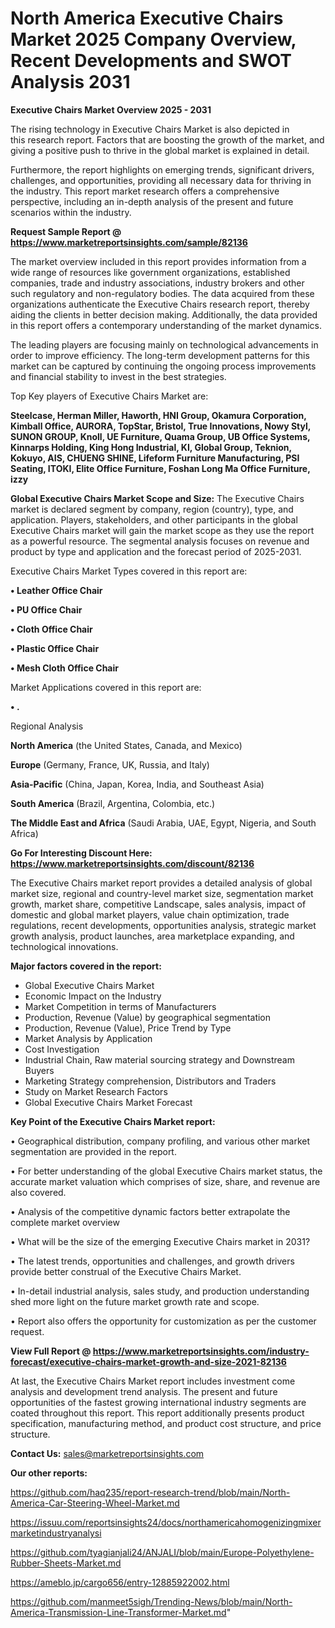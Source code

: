 # North America Executive Chairs Market 2025 Company Overview, Recent Developments and SWOT Analysis 2031

<Strong> Executive Chairs Market Overview 2025 - 2031</strong>

The rising technology in Executive Chairs Market is also depicted in this research report. Factors that are boosting the growth of the market, and giving a positive push to thrive in the global market is explained in detail.

Furthermore, the report highlights on emerging trends, significant drivers, challenges, and opportunities, providing all necessary data for thriving in the industry. This report market research offers a comprehensive perspective, including an in-depth analysis of the present and future scenarios within the industry.

<strong>Request Sample Report @ <a href=https://www.marketreportsinsights.com/sample/82136>https://www.marketreportsinsights.com/sample/82136</a></strong>

The market overview included in this report provides information from a wide range of resources like government organizations, established companies, trade and industry associations, industry brokers and other such regulatory and non-regulatory bodies. The data acquired from these organizations authenticate the Executive Chairs research report, thereby aiding the clients in better decision making. Additionally, the data provided in this report offers a contemporary understanding of the market dynamics.

The leading players are focusing mainly on technological advancements in order to improve efficiency. The long-term development patterns for this market can be captured by continuing the ongoing process improvements and financial stability to invest in the best strategies.

Top Key players of Executive Chairs Market are:

<strong>Steelcase, Herman Miller, Haworth, HNI Group, Okamura Corporation, Kimball Office, AURORA, TopStar, Bristol, True Innovations, Nowy Styl, SUNON GROUP, Knoll, UE Furniture, Quama Group, UB Office Systems, Kinnarps Holding, King Hong Industrial, KI, Global Group, Teknion, Kokuyo, AIS, CHUENG SHINE, Lifeform Furniture Manufacturing, PSI Seating, ITOKI, Elite Office Furniture, Foshan Long Ma Office Furniture, izzy</strong>

<strong><b>Global Executive Chairs Market Scope and Size:</b></strong>
The Executive Chairs market is declared segment by company, region (country), type, and application. Players, stakeholders, and other participants in the global Executive Chairs market will gain the market scope as they use the report as a powerful resource. The segmental analysis focuses on revenue and product by type and application and the forecast period of 2025-2031.

Executive Chairs Market Types covered in this report are:

<strong>• Leather Office Chair

• PU Office Chair

• Cloth Office Chair

• Plastic Office Chair

• Mesh Cloth Office Chair</strong>

Market Applications covered in this report are:

<strong>• .</strong> 

Regional Analysis

<strong>North America</strong> (the United States, Canada, and Mexico)

<strong>Europe</strong> (Germany, France, UK, Russia, and Italy)

<strong>Asia-Pacific</strong> (China, Japan, Korea, India, and Southeast Asia)

<strong>South America</strong> (Brazil, Argentina, Colombia, etc.)

<strong>The Middle East and Africa</strong> (Saudi Arabia, UAE, Egypt, Nigeria, and South Africa)

<strong>Go For Interesting Discount Here: <a href=https://www.marketreportsinsights.com/discount/82136>https://www.marketreportsinsights.com/discount/82136</a></strong>

The Executive Chairs market report provides a detailed analysis of global market size, regional and country-level market size, segmentation market growth, market share, competitive Landscape, sales analysis, impact of domestic and global market players, value chain optimization, trade regulations, recent developments, opportunities analysis, strategic market growth analysis, product launches, area marketplace expanding, and technological innovations.

<strong><b>Major factors covered in the report:</b></strong>
<ul>
  <li>Global Executive Chairs Market </li>
  <li>Economic Impact on the Industry</li>
  <li>Market Competition in terms of Manufacturers</li>
  <li>Production, Revenue (Value) by geographical segmentation</li>
  <li>Production, Revenue (Value), Price Trend by Type</li>
  <li>Market Analysis by Application</li>
  <li>Cost Investigation</li>
  <li>Industrial Chain, Raw material sourcing strategy and Downstream Buyers</li>
  <li>Marketing Strategy comprehension, Distributors and Traders</li>
  <li>Study on Market Research Factors</li>
  <li>Global Executive Chairs Market Forecast</li>
</ul>

<strong><b>Key Point of the Executive Chairs Market report:</b></strong>

• Geographical distribution, company profiling, and various other market segmentation are provided in the report.

• For better understanding of the global Executive Chairs market status, the accurate market valuation which comprises of size, share, and revenue are also covered.

• Analysis of the competitive dynamic factors better extrapolate the complete market overview

• What will be the size of the emerging Executive Chairs market in 2031?

• The latest trends, opportunities and challenges, and growth drivers provide better construal of the Executive Chairs Market.

• In-detail industrial analysis, sales study, and production understanding shed more light on the future market growth rate and scope.

• Report also offers the opportunity for customization as per the customer request.

<strong><b>View Full Report @ <a href=https://www.marketreportsinsights.com/industry-forecast/executive-chairs-market-growth-and-size-2021-82136>https://www.marketreportsinsights.com/industry-forecast/executive-chairs-market-growth-and-size-2021-82136</a></b></strong>


At last, the Executive Chairs Market report includes investment come analysis and development trend analysis. The present and future opportunities of the fastest growing international industry segments are coated throughout this report. This report additionally presents product specification, manufacturing method, and product cost structure, and price structure.

<strong>Contact Us:</strong>
sales@marketreportsinsights.com

<strong>Our other reports:</strong>

<a href=https://github.com/haq235/report-research-trend/blob/main/North-America-Car-Steering-Wheel-Market.md>https://github.com/haq235/report-research-trend/blob/main/North-America-Car-Steering-Wheel-Market.md</a>

<a href=https://issuu.com/reportsinsights24/docs/northamericahomogenizingmixermarketindustryanalysi>https://issuu.com/reportsinsights24/docs/northamericahomogenizingmixermarketindustryanalysi</a>

<a href=https://github.com/tyagianjali24/ANJALI/blob/main/Europe-Polyethylene-Rubber-Sheets-Market.md>https://github.com/tyagianjali24/ANJALI/blob/main/Europe-Polyethylene-Rubber-Sheets-Market.md</a>

<a href=https://ameblo.jp/cargo656/entry-12885922002.html>https://ameblo.jp/cargo656/entry-12885922002.html</a>

<a href=https://github.com/manmeet5sigh/Trending-News/blob/main/North-America-Transmission-Line-Transformer-Market.md>https://github.com/manmeet5sigh/Trending-News/blob/main/North-America-Transmission-Line-Transformer-Market.md</a>"
